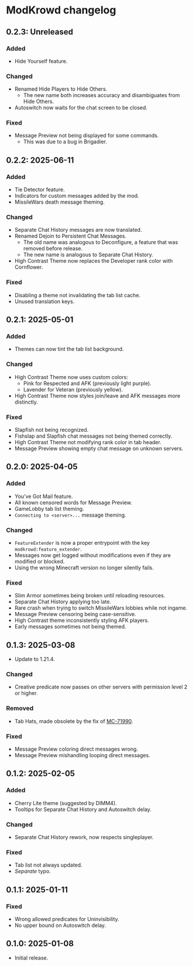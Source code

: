 # ModKrowd changelog

## 0.2.3: Unreleased

### Added

- Hide Yourself feature.

### Changed

- Renamed Hide Players to Hide Others.
  - The new name both increases accuracy and disambiguates from Hide Others.
- Autoswitch now waits for the chat screen to be closed.

### Fixed

- Message Preview not being displayed for some commands.
  - This was due to a bug in Brigadier.

## 0.2.2: 2025-06-11

### Added

- Tie Detector feature.
- Indicators for custom messages added by the mod.
- MissileWars death message theming.

### Changed

- Separate Chat History messages are now translated.
- Renamed Dejoin to Persistent Chat Messages.
  - The old name was analogous to Deconfigure, a feature that was removed before release.
  - The new name is analogous to Separate Chat History.
- High Contrast Theme now replaces the Developer rank color with Cornflower.

### Fixed

- Disabling a theme not invalidating the tab list cache.
- Unused translation keys.

## 0.2.1: 2025-05-01

### Added

- Themes can now tint the tab list background.

### Changed

- High Contrast Theme now uses custom colors:
  - Pink for Respected and AFK (previously light purple).
  - Lavender for Veteran (previously yellow).
- High Contrast Theme now styles join/leave and AFK messages more distinctly.

### Fixed

- Slapfish not being recognized.
- Fishslap and Slapfish chat messages not being themed correctly.
- High Contrast Theme not modifying rank color in tab header.
- Message Preview showing empty chat message on unknown servers.

## 0.2.0: 2025-04-05

### Added

- You’ve Got Mail feature.
- All known censored words for Message Preview.
- GameLobby tab list theming.
- `Connecting to <server>...` message theming.

### Changed

- `FeatureExtender` is now a proper entrypoint with the key `modkrowd:feature_extender`.
- Messages now get logged without modifications even if they are modified or blocked.
- Using the wrong Minecraft version no longer silently fails.

### Fixed

- Slim Armor sometimes being broken until reloading resources.
- Separate Chat History applying too late.
- Rare crash when trying to switch MissileWars lobbies while not ingame.
- Message Preview censoring being case-sensitive.
- High Contrast theme inconsistently styling AFK players.
- Early messages sometimes not being themed.

## 0.1.3: 2025-03-08

- Update to 1.21.4.

### Changed

- Creative predicate now passes on other servers with permission level 2 or higher.

### Removed

- Tab Hats, made obsolete by the fix of [MC-71990](https://bugs.mojang.com/browse/MC/issues/MC-71990).

### Fixed

- Message Preview coloring direct messages wrong.
- Message Preview mishandling looping direct messages.

## 0.1.2: 2025-02-05

### Added

- Cherry Lite theme (suggested by DIMM4).
- Tooltips for Separate Chat History and Autoswitch delay.

### Changed

- Separate Chat History rework, now respects singleplayer.

### Fixed

- Tab list not always updated.
- *Separate* typo.

## 0.1.1: 2025-01-11

### Fixed

- Wrong allowed predicates for Uninvisibility.
- No upper bound on Autoswitch delay.

## 0.1.0: 2025-01-08

- Initial release.